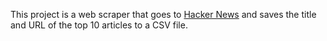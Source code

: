 This project is a web scraper that goes to [Hacker News](https://news.ycombinator.com/) and saves the title and URL of the top 10 articles to a CSV file.